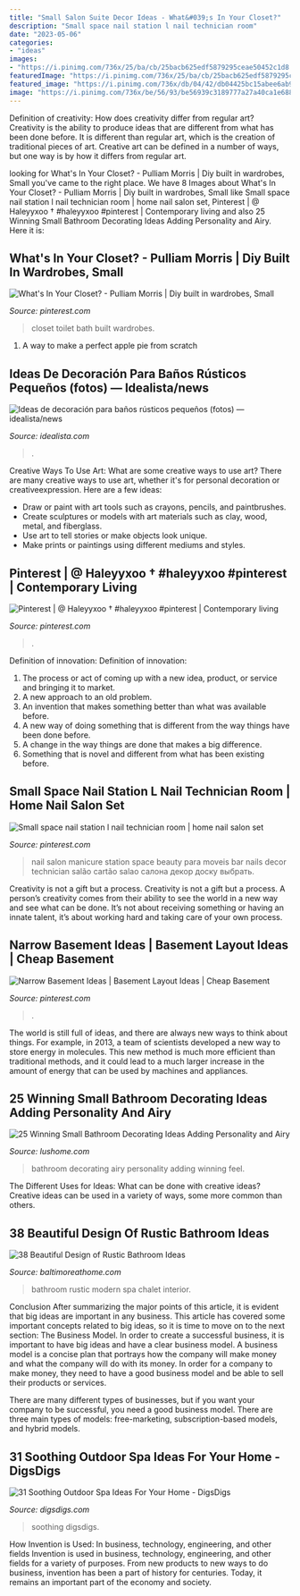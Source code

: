```yaml
---
title: "Small Salon Suite Decor Ideas - What&#039;s In Your Closet?"
description: "Small space nail station l nail technician room"
date: "2023-05-06"
categories:
- "ideas"
images:
- "https://i.pinimg.com/736x/25/ba/cb/25bacb625edf5879295ceae50452c1d8.jpg"
featuredImage: "https://i.pinimg.com/736x/25/ba/cb/25bacb625edf5879295ceae50452c1d8.jpg"
featured_image: "https://i.pinimg.com/736x/db/04/42/db04425bc15abee6ab98a600f92256f7.jpg"
image: "https://i.pinimg.com/736x/be/56/93/be56939c3189777a27a40ca1e6889e49--nail-station-nail-technician.jpg"
---
```



Definition of creativity: How does creativity differ from regular art?
Creativity is the ability to produce ideas that are different from what has been done before. It is different than regular art, which is the creation of traditional pieces of art. Creative art can be defined in a number of ways, but one way is by how it differs from regular art.

	

		
looking for What&#039;s In Your Closet? - Pulliam Morris | Diy built in wardrobes, Small you've came to the right place. We have 8 Images about What&#039;s In Your Closet? - Pulliam Morris | Diy built in wardrobes, Small like Small space nail station l nail technician room | home nail salon set, Pinterest | @ Haleyyxoo † #haleyyxoo #pinterest | Contemporary living and also 25 Winning Small Bathroom Decorating Ideas Adding Personality and Airy. Here it is:
		
    
## What&#039;s In Your Closet? - Pulliam Morris | Diy Built In Wardrobes, Small

<img loading=lazy src="https://i.pinimg.com/736x/c6/f0/45/c6f045a20b1f917ace6e392dbbcd9031--small-toilet-style-blog.jpg" onerror="this.onerror=null;this.src='https://tse4.mm.bing.net/th?id=OIP.O5e-aWato4Tiuah5nyzWugHaKV&amp;pid=15.1';" alt="What&#039;s In Your Closet? - Pulliam Morris | Diy built in wardrobes, Small">

_Source: pinterest.com_

>closet toilet bath built wardrobes. 

	

1. A way to make a perfect apple pie from scratch 

    
## Ideas De Decoración Para Baños Rústicos Pequeños (fotos) — Idealista/news

<img loading=lazy src="https://st3.idealista.com/news/archivos/2013-08/traditional-bathroom_0.jpg?sv=6t_HL9eV" onerror="this.onerror=null;this.src='https://tse4.mm.bing.net/th?id=OIP.yYQcyXQ-FzOWFzsZevnjRgHaLH&amp;pid=15.1';" alt="Ideas de decoración para baños rústicos pequeños (fotos) — idealista/news">

_Source: idealista.com_

>. 

	

Creative Ways To Use Art: What are some creative ways to use art?
There are many creative ways to use art, whether it's for personal decoration or creativeexpression. Here are a few ideas: 
- Draw or paint with art tools such as crayons, pencils, and paintbrushes.
- Create sculptures or models with art materials such as clay, wood, metal, and fiberglass.
- Use art to tell stories or make objects look unique.
- Make prints or paintings using different mediums and styles.

    
## Pinterest | @ Haleyyxoo † #haleyyxoo #pinterest | Contemporary Living

<img loading=lazy src="https://i.pinimg.com/736x/db/04/42/db04425bc15abee6ab98a600f92256f7.jpg" onerror="this.onerror=null;this.src='https://tse3.mm.bing.net/th?id=OIP.f-XjOHnRRPcvSdaruiMBrgHaHa&amp;pid=15.1';" alt="Pinterest | @ Haleyyxoo † #haleyyxoo #pinterest | Contemporary living">

_Source: pinterest.com_

>. 

	

Definition of innovation:
Definition of innovation: 
1. The process or act of coming up with a new idea, product, or service and bringing it to market.
2. A new approach to an old problem. 
3. An invention that makes something better than what was available before.
4. A new way of doing something that is different from the way things have been done before.
5. A change in the way things are done that makes a big difference. 
6. Something that is novel and different from what has been existing before. 

    
## Small Space Nail Station L Nail Technician Room | Home Nail Salon Set

<img loading=lazy src="https://i.pinimg.com/736x/be/56/93/be56939c3189777a27a40ca1e6889e49--nail-station-nail-technician.jpg" onerror="this.onerror=null;this.src='https://tse2.mm.bing.net/th?id=OIP.Y-Luzfv2WM5Q2_POzlprkwHaLI&amp;pid=15.1';" alt="Small space nail station l nail technician room | home nail salon set">

_Source: pinterest.com_

>nail salon manicure station space beauty para moveis bar nails decor technician salão cartão salao салона декор доску выбрать. 

	

Creativity is not a gift but a process.
Creativity is not a gift but a process. A person’s creativity comes from their ability to see the world in a new way and see what can be done. It’s not about receiving something or having an innate talent, it’s about working hard and taking care of your own process.

    
## Narrow Basement Ideas | Basement Layout Ideas | Cheap Basement

<img loading=lazy src="https://i.pinimg.com/736x/25/ba/cb/25bacb625edf5879295ceae50452c1d8.jpg" onerror="this.onerror=null;this.src='https://tse4.mm.bing.net/th?id=OIP.LGMP6ZrG_aBtUzguhOo-4wHaJ3&amp;pid=15.1';" alt="Narrow Basement Ideas | Basement Layout Ideas | Cheap Basement">

_Source: pinterest.com_

>. 

	

The world is still full of ideas, and there are always new ways to think about things. For example, in 2013, a team of scientists developed a new way to store energy in molecules. This new method is much more efficient than traditional methods, and it could lead to a much larger increase in the amount of energy that can be used by machines and appliances.

    
## 25 Winning Small Bathroom Decorating Ideas Adding Personality And Airy

<img loading=lazy src="https://www.lushome.com/wp-content/uploads/2013/10/small-bathroom-decorating-ideas-15.jpg" onerror="this.onerror=null;this.src='https://tse3.mm.bing.net/th?id=OIP.ykK_21c0q34X-sCTWWN13gHaI2&amp;pid=15.1';" alt="25 Winning Small Bathroom Decorating Ideas Adding Personality and Airy">

_Source: lushome.com_

>bathroom decorating airy personality adding winning feel. 

	

The Different Uses for Ideas: What can be done with creative ideas?
Creative ideas can be used in a variety of ways, some more common than others.

    
## 38 Beautiful Design Of Rustic Bathroom Ideas

<img loading=lazy src="http://www.baltimoreathome.com/wp-content/uploads/2017/08/Modern-Rustic-Bathroom-Lines-Purified-Chalet-Interior-Style-Spa.jpg" onerror="this.onerror=null;this.src='https://tse3.mm.bing.net/th?id=OIP.Nzh0iAhyCDm9TmcGPP9lAQHaLN&amp;pid=15.1';" alt="38 Beautiful Design of Rustic Bathroom Ideas">

_Source: baltimoreathome.com_

>bathroom rustic modern spa chalet interior. 

	

Conclusion
After summarizing the major points of this article, it is evident that big ideas are important in any business. This article has covered some important concepts related to big ideas, so it is time to move on to the next section: The Business Model.
In order to create a successful business, it is important to have big ideas and have a clear business model. A business model is a concise plan that portrays how the company will make money and what the company will do with its money. In order for a company to make money, they need to have a good business model and be able to sell their products or services. 

There are many different types of businesses, but if you want your company to be successful, you need a good business model. There are three main types of models: free-marketing, subscription-based models, and hybrid models.

    
## 31 Soothing Outdoor Spa Ideas For Your Home - DigsDigs

<img loading=lazy src="https://www.digsdigs.com/photos/soothing-outdoor-spa-ideas-for-your-home-19-554x738.jpg" onerror="this.onerror=null;this.src='https://tse2.mm.bing.net/th?id=OIP.kPoeDgcsO3LrdaKuuHX7OgHaJ3&amp;pid=15.1';" alt="31 Soothing Outdoor Spa Ideas For Your Home - DigsDigs">

_Source: digsdigs.com_

>soothing digsdigs. 

	

How Invention is Used: In business, technology, engineering, and other fields
Invention is used in business, technology, engineering, and other fields for a variety of purposes. From new products to new ways to do business, invention has been a part of history for centuries. Today, it remains an important part of the economy and society.

